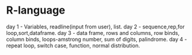 # R-language
day 1 - Variables, readline(input from user), list.
day 2 - sequence,rep,for loop,sort,dataframe.
day 3 - data frame, rows and columns, row binds, column binds, loops-amstrong number, sum of digits, palindrome.
day 4 - repeat loop, switch case, function, normal distribution.
